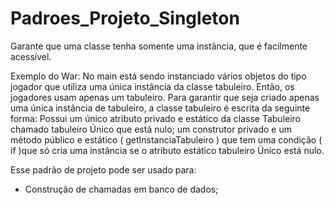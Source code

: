 # Padroes_Projeto_Singleton

Garante que uma classe tenha somente uma instância, que é facilmente acessível. 


 Exemplo do War:
 No main está sendo instanciado vários objetos do tipo jogador que utiliza uma única instância da classe tabuleiro.
 Então, os jogadores usam apenas um tabuleiro. Para garantir que seja criado apenas uma única instância de tabuleiro, 
 a classe tabuleiro é escrita da seguinte forma:
 Possui um único atributo privado e estático da classe Tabuleiro chamado tabuleiro Único que está nulo; um construtor privado e um método público e estático ( getInstanciaTabuleiro )
 que tem uma condição ( if )que só cria uma instância se o atributo estático tabuleiro Único está nulo.
 
Esse padrão de projeto pode ser usado para:
- Construção de chamadas em banco de dados;

